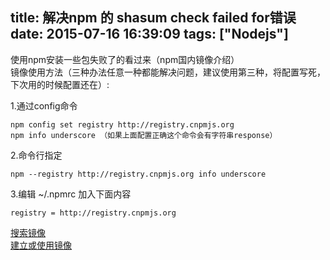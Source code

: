 title: 解决npm 的 shasum check failed for错误
date: 2015-07-16 16:39:09
tags: ["Nodejs"]
---
使用npm安装一些包失败了的看过来（npm国内镜像介绍）  
镜像使用方法（三种办法任意一种都能解决问题，建议使用第三种，将配置写死，下次用的时候配置还在）:  

1.通过config命令  
```
npm config set registry http://registry.cnpmjs.org
npm info underscore （如果上面配置正确这个命令会有字符串response）
```

2.命令行指定  
```
npm --registry http://registry.cnpmjs.org info underscore
```

3.编辑 ~/.npmrc 加入下面内容  
```
registry = http://registry.cnpmjs.org
```

[搜索镜像](http://cnpmjs.org)  
[建立或使用镜像](https://github.com/fenmgk2/cnpmjs.org)
